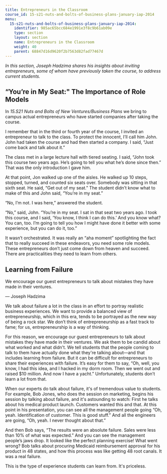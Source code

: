 ```yaml
---
title: Entrepreneurs in the Classroom
course_id: 15-s21-nuts-and-bolts-of-business-plans-january-iap-2014
menu:
  15-s21-nuts-and-bolts-of-business-plans-january-iap-2014:
    identifier: 985ac65bcc684e1991e3f8c9b61ab09e
    type: section
    layout: section
    name: Entrepreneurs in the Classroom
    weight: 40
    parent: 68847d16d9620f2b7563d82fad77467d
---
```

_In this section, Joseph Hadzima shares his insights about inviting entrepreneurs, some of whom have previously taken the course, to address current students._

“You’re in My Seat:" The Importance of Role Models
--------------------------------------------------

In _15.S21 Nuts and Bolts of New Ventures/Business Plans_ we bring to campus actual entrepreneurs who have started companies after taking the course.

I remember that in the third or fourth year of the course, I invited an entrepreneur to talk to the class. To protect the innocent, I’ll call him John. John had taken the course and had then started a company. I said, “Just come back and talk about it.”

The class met in a large lecture hall with tiered seating. I said, “John took this course two years ago. He’s going to tell you what he’s done since then.” That was the only introduction I gave him.

At that point, Jon walked up one of the aisles. He walked up 10 steps, stopped, turned, and counted six seats over. Somebody was sitting in that sixth seat. He said, “Get out of my seat.” The student didn’t know what to make of this and John said, “You’re in my seat.”

“No, I’m not. I was here,” answered the student.

“No,” said, John. “You’re in my seat. I sat in that seat two years ago. I took this course, and I said, ‘You know, I think I can do this.’ And you know what? You can, too. I’m going to tell you how I might have done it better with some experience, but you can do it, too.”

It wasn’t orchestrated. It was really an “aha moment” spotlighting the fact that to really succeed in these endeavors, you need some role models. These entrepreneurs don’t just come down from heaven and succeed. There are practicalities they need to learn from others.

Learning from Failure
---------------------

We encourage our guest entrepreneurs to talk about mistakes they have made in their ventures. 

— Joseph Hadzima

We talk about failure a lot in the class in an effort to portray realistic business experiences. We want to provide a balanced view of entrepreneurship, which in this era, tends to be portrayed as the new way of being a rock star. We don’t think of entrepreneurship as a fast track to fame; for us, entrepreneurship is a way of thinking. 

For this reason, we encourage our guest entrepreneurs to talk about mistakes they have made in their ventures. We ask them to be candid about what worked and what didn't. We tell students that the people coming to talk to them have actually done what they're talking about—and that includes learning from failure. But it can be difficult for entrepreneurs to share their experiences with failure. It’s easy for them to say, “Oh, well, you know, I had this idea, and I hacked in my dorm room. Then we went out and raised $10 million. And now I have a yacht.” Unfortunately, students don’t learn a lot from that.

When our experts do talk about failure, it's of tremendous value to students. For example, Bob Jones, who does the session on marketing, begins his session by talking about failure, and it's astounding to watch: First he talks about his medical product launch. Customers wanted this and that. At this point in his presentation, you can see all the management people going “Oh, yeah. Identification of customer. This is good stuff.” And all the engineers are going, “Oh, yeah. I never thought about that.”

And then Bob says, “The results were an absolute failure. Sales were less than 10% of what was expected.” And you can see the management people’s jaws drop. It looked like the perfect planning exercise! What went wrong? Bob talks about procuring Medicaid reimbursement approval for his product in 48 states, and how this process was like getting 48 root canals. It was a real failure.

This is the type of experience students can learn from. It's priceless.